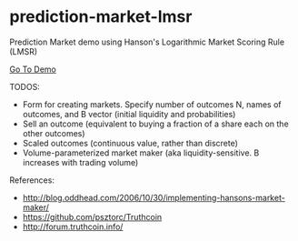 prediction-market-lmsr
======================

Prediction Market demo using Hanson's Logarithmic Market Scoring Rule (LMSR)

[Go To Demo](http://cdetrio.github.io/prediction-market-lmsr/index.html)

TODOS:
  - Form for creating markets. Specify number of outcomes N, names of outcomes, and B vector (initial liquidity and probabilities)
  - Sell an outcome (equivalent to buying a fraction of a share each on the other outcomes)
  - Scaled outcomes (continuous value, rather than discrete)
  - Volume-parameterized market maker (aka liquidity-sensitive. B increases with trading volume)

References:
* http://blog.oddhead.com/2006/10/30/implementing-hansons-market-maker/
* https://github.com/psztorc/Truthcoin
* http://forum.truthcoin.info/